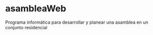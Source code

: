 # asambleaWeb
Programa informática para desarrollar y planear una asamblea en un conjunto residencial
